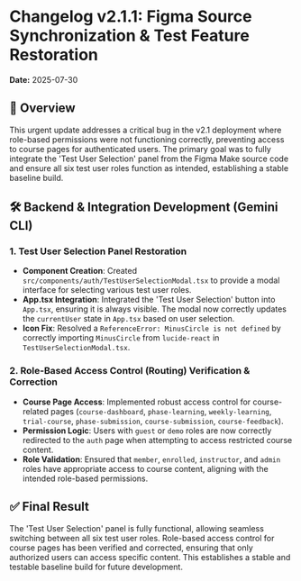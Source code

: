 
# Changelog v2.1.1: Figma Source Synchronization & Test Feature Restoration

**Date:** 2025-07-30

## 🚀 Overview

This urgent update addresses a critical bug in the v2.1 deployment where role-based permissions were not functioning correctly, preventing access to course pages for authenticated users. The primary goal was to fully integrate the 'Test User Selection' panel from the Figma Make source code and ensure all six test user roles function as intended, establishing a stable baseline build.

## 🛠️ Backend & Integration Development (Gemini CLI)

### 1. Test User Selection Panel Restoration
- **Component Creation**: Created `src/components/auth/TestUserSelectionModal.tsx` to provide a modal interface for selecting various test user roles.
- **App.tsx Integration**: Integrated the 'Test User Selection' button into `App.tsx`, ensuring it is always visible. The modal now correctly updates the `currentUser` state in `App.tsx` based on user selection.
- **Icon Fix**: Resolved a `ReferenceError: MinusCircle is not defined` by correctly importing `MinusCircle` from `lucide-react` in `TestUserSelectionModal.tsx`.

### 2. Role-Based Access Control (Routing) Verification & Correction
- **Course Page Access**: Implemented robust access control for course-related pages (`course-dashboard`, `phase-learning`, `weekly-learning`, `trial-course`, `phase-submission`, `course-submission`, `course-feedback`).
- **Permission Logic**: Users with `guest` or `demo` roles are now correctly redirected to the `auth` page when attempting to access restricted course content.
- **Role Validation**: Ensured that `member`, `enrolled`, `instructor`, and `admin` roles have appropriate access to course content, aligning with the intended role-based permissions.

## ✅ Final Result

The 'Test User Selection' panel is fully functional, allowing seamless switching between all six test user roles. Role-based access control for course pages has been verified and corrected, ensuring that only authorized users can access specific content. This establishes a stable and testable baseline build for future development.
